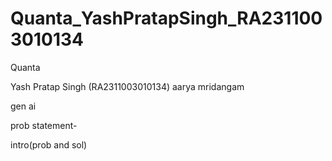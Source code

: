 # Quanta_YashPratapSingh_RA2311003010134

Quanta

Yash Pratap Singh (RA2311003010134)
aarya
mridangam

gen ai


prob statement-


intro(prob and sol)

